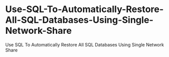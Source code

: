 # Use-SQL-To-Automatically-Restore-All-SQL-Databases-Using-Single-Network-Share
Use SQL To Automatically Restore All SQL Databases Using Single Network Share
